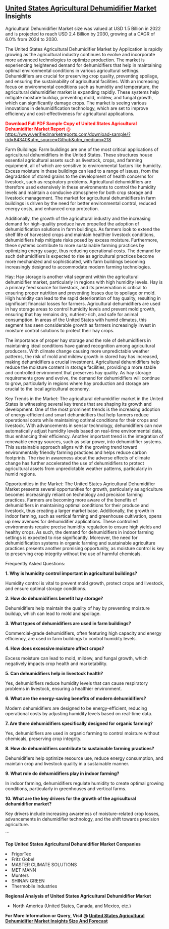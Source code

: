 <h2><a href="https://www.verifiedmarketreports.com/download-sample/?rid=84340&amp;utm_source=Github&amp;utm_medium=218" target="_blank">United States Agricultural Dehumidifier Market</a> Insights</h2><p>Agricultural Dehumidifier Market size was valued at USD 1.5 Billion in 2022 and is projected to reach USD 2.4 Billion by 2030, growing at a CAGR of 6.0% from 2024 to 2030.</p><p> <p>The United States Agricultural Dehumidifier Market by Application is rapidly growing as the agricultural industry continues to evolve and incorporate more advanced technologies to optimize production. The market is experiencing heightened demand for dehumidifiers that help in maintaining optimal environmental conditions in various agricultural settings. Dehumidifiers are crucial for preserving crop quality, preventing spoilage, and ensuring the sustainability of agricultural facilities. With an increasing focus on environmental conditions such as humidity and temperature, the agricultural dehumidifier market is expanding rapidly. These systems help mitigate moisture buildup, preventing mold, mildew, and fungal growth, which can significantly damage crops. The market is seeing various innovations in dehumidification technology, which are set to improve efficiency and cost-effectiveness for agricultural applications. <p><span class=""><span style="color: #ff0000;"><strong>Download Full PDF Sample Copy of United States Agricultural Dehumidifier Market Report</strong> @ </span><a href="https://www.verifiedmarketreports.com/download-sample/?rid=84340&amp;utm_source=Github&amp;utm_medium=218" target="_blank">https://www.verifiedmarketreports.com/download-sample/?rid=84340&amp;utm_source=Github&amp;utm_medium=218</a></span></p></p> <p>Farm Buildings: Farm buildings are one of the most critical applications of agricultural dehumidifiers in the United States. These structures house essential agricultural assets such as livestock, crops, and farming equipment, all of which are sensitive to environmental factors like humidity. Excess moisture in these buildings can lead to a range of issues, from the degradation of stored grains to the development of health concerns for livestock, such as respiratory problems. Agricultural dehumidifiers are therefore used extensively in these environments to control the humidity levels and maintain a conducive atmosphere for both crop storage and livestock management. The market for agricultural dehumidifiers in farm buildings is driven by the need for better environmental control, reduced energy costs, and enhanced crop protection. <p>Additionally, the growth of the agricultural industry and the increasing demand for high-quality produce have propelled the adoption of dehumidification solutions in farm buildings. As farmers look to extend the shelf life of harvested crops and maintain healthier livestock conditions, dehumidifiers help mitigate risks posed by excess moisture. Furthermore, these systems contribute to more sustainable farming practices by optimizing energy usage, thus reducing operational costs. The demand for such dehumidifiers is expected to rise as agricultural practices become more mechanized and sophisticated, with farm buildings becoming increasingly designed to accommodate modern farming technologies.</p> <p>Hay: Hay storage is another vital segment within the agricultural dehumidifier market, particularly in regions with high humidity levels. Hay is a primary feed source for livestock, and its preservation is critical to ensuring proper nutrition and preventing losses due to spoilage or mold. High humidity can lead to the rapid deterioration of hay quality, resulting in significant financial losses for farmers. Agricultural dehumidifiers are used in hay storage areas to control humidity levels and prevent mold growth, ensuring that hay remains dry, nutrient-rich, and safe for animal consumption. In areas of the United States with humid climates, this segment has seen considerable growth as farmers increasingly invest in moisture control solutions to protect their hay crops. <p>The importance of proper hay storage and the role of dehumidifiers in maintaining ideal conditions have gained recognition among agricultural producers. With climate change causing more unpredictable weather patterns, the risk of mold and mildew growth in stored hay has increased, making dehumidifiers a crucial investment. Agricultural dehumidifiers help reduce the moisture content in storage facilities, providing a more stable and controlled environment that preserves hay quality. As hay storage requirements grow and evolve, the demand for dehumidifiers will continue to grow, particularly in regions where hay production and storage are crucial to the local agricultural economy.</p> <p>Key Trends in the Market: The agricultural dehumidifier market in the United States is witnessing several key trends that are shaping its growth and development. One of the most prominent trends is the increasing adoption of energy-efficient and smart dehumidifiers that help farmers reduce operational costs while maintaining optimal conditions for their crops and livestock. With advancements in sensor technology, dehumidifiers can now automatically adjust humidity levels based on real-time environmental data, thus enhancing their efficiency. Another important trend is the integration of renewable energy sources, such as solar power, into dehumidifier systems. This sustainable approach aligns with the growing trend toward environmentally friendly farming practices and helps reduce carbon footprints. The rise in awareness about the adverse effects of climate change has further accelerated the use of dehumidifiers to protect agricultural assets from unpredictable weather patterns, particularly in humid regions. <p>Opportunities in the Market: The United States Agricultural Dehumidifier Market presents several opportunities for growth, particularly as agriculture becomes increasingly reliant on technology and precision farming practices. Farmers are becoming more aware of the benefits of dehumidifiers in maintaining optimal conditions for their produce and livestock, thus creating a larger market base. Additionally, the growth in indoor farming, such as vertical farming and greenhouse cultivation, opens up new avenues for dehumidifier applications. These controlled environments require precise humidity regulation to ensure high yields and healthy crops. As such, the demand for dehumidifiers in indoor farming settings is expected to rise significantly. Moreover, the need for dehumidification systems in organic farming and sustainable agriculture practices presents another promising opportunity, as moisture control is key to preserving crop integrity without the use of harmful chemicals.</p> <p>Frequently Asked Questions:</p> <p><strong>1. Why is humidity control important in agricultural buildings?</strong></p> <p>Humidity control is vital to prevent mold growth, protect crops and livestock, and ensure optimal storage conditions.</p> <p><strong>2. How do dehumidifiers benefit hay storage?</strong></p> <p>Dehumidifiers help maintain the quality of hay by preventing moisture buildup, which can lead to mold and spoilage.</p> <p><strong>3. What types of dehumidifiers are used in farm buildings?</strong></p> <p>Commercial-grade dehumidifiers, often featuring high capacity and energy efficiency, are used in farm buildings to control humidity levels.</p> <p><strong>4. How does excessive moisture affect crops?</strong></p> <p>Excess moisture can lead to mold, mildew, and fungal growth, which negatively impacts crop health and marketability.</p> <p><strong>5. Can dehumidifiers help in livestock health?</strong></p> <p>Yes, dehumidifiers reduce humidity levels that can cause respiratory problems in livestock, ensuring a healthier environment.</p> <p><strong>6. What are the energy-saving benefits of modern dehumidifiers?</strong></p> <p>Modern dehumidifiers are designed to be energy-efficient, reducing operational costs by adjusting humidity levels based on real-time data.</p> <p><strong>7. Are there dehumidifiers specifically designed for organic farming?</strong></p> <p>Yes, dehumidifiers are used in organic farming to control moisture without chemicals, preserving crop integrity.</p> <p><strong>8. How do dehumidifiers contribute to sustainable farming practices?</strong></p> <p>Dehumidifiers help optimize resource use, reduce energy consumption, and maintain crop and livestock quality in a sustainable manner.</p> <p><strong>9. What role do dehumidifiers play in indoor farming?</strong></p> <p>In indoor farming, dehumidifiers regulate humidity to create optimal growing conditions, particularly in greenhouses and vertical farms.</p> <p><strong>10. What are the key drivers for the growth of the agricultural dehumidifier market?</strong></p> <p>Key drivers include increasing awareness of moisture-related crop losses, advancements in dehumidifier technology, and the shift towards precision agriculture.</p> ```</p><p><strong>Top United States Agricultural Dehumidifier Market Companies</strong></p><div data-test-id=""><p><li>FrigorTec</li><li> Fritz Gobel</li><li> MASTER CLIMATE SOLUTIONS</li><li> MET MANN</li><li> Munters</li><li> SHINAN GREEN</li><li> Thermobile Industries</li></p><div><strong>Regional Analysis of&nbsp;United States Agricultural Dehumidifier Market</strong></div><ul><li dir="ltr"><p dir="ltr">North America&nbsp;(United States, Canada, and Mexico, etc.)</p></li></ul><p><strong>For More Information or Query, Visit @&nbsp;</strong><strong><a href="https://www.verifiedmarketreports.com/product/global-agricultural-dehumidifier-market-growth-2019-2024/?utm_source=Github&amp;utm_medium=218" target="_blank">United States Agricultural Dehumidifier Market Insights Size And Forecast</a></strong></p></div>
